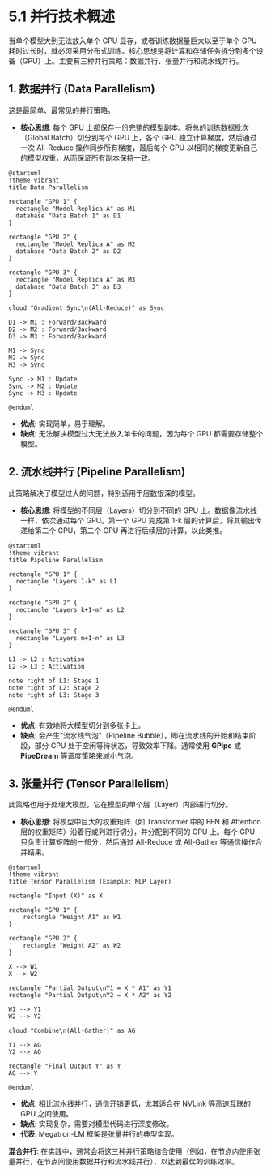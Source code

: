 # 5.1 并行技术概述

当单个模型大到无法放入单个 GPU 显存，或者训练数据量巨大以至于单个 GPU 耗时过长时，就必须采用分布式训练。核心思想是将计算和存储任务拆分到多个设备（GPU）上。主要有三种并行策略：数据并行、张量并行和流水线并行。

## 1. 数据并行 (Data Parallelism)

这是最简单、最常见的并行策略。

*   **核心思想**: 每个 GPU 上都保存一份完整的模型副本。将总的训练数据批次（Global Batch）切分到每个 GPU 上，各个 GPU 独立计算梯度，然后通过一次 All-Reduce 操作同步所有梯度，最后每个 GPU 以相同的梯度更新自己的模型权重，从而保证所有副本保持一致。

```plantuml
@startuml
!theme vibrant
title Data Parallelism

rectangle "GPU 1" {
  rectangle "Model Replica A" as M1
  database "Data Batch 1" as D1
}

rectangle "GPU 2" {
  rectangle "Model Replica A" as M2
  database "Data Batch 2" as D2
}

rectangle "GPU 3" {
  rectangle "Model Replica A" as M3
  database "Data Batch 3" as D3
}

cloud "Gradient Sync\n(All-Reduce)" as Sync

D1 -> M1 : Forward/Backward
D2 -> M2 : Forward/Backward
D3 -> M3 : Forward/Backward

M1 -> Sync
M2 -> Sync
M3 -> Sync

Sync -> M1 : Update
Sync -> M2 : Update
Sync -> M3 : Update

@enduml
```

*   **优点**: 实现简单，易于理解。
*   **缺点**: 无法解决模型过大无法放入单卡的问题，因为每个 GPU 都需要存储整个模型。

## 2. 流水线并行 (Pipeline Parallelism)

此策略解决了模型过大的问题，特别适用于层数很深的模型。

*   **核心思想**: 将模型的不同层（Layers）切分到不同的 GPU 上。数据像流水线一样，依次通过每个 GPU。第一个 GPU 完成第 1-k 层的计算后，将其输出传递给第二个 GPU，第二个 GPU 再进行后续层的计算，以此类推。

```plantuml
@startuml
!theme vibrant
title Pipeline Parallelism

rectangle "GPU 1" {
  rectangle "Layers 1-k" as L1
}

rectangle "GPU 2" {
  rectangle "Layers k+1-m" as L2
}

rectangle "GPU 3" {
  rectangle "Layers m+1-n" as L3
}

L1 -> L2 : Activation
L2 -> L3 : Activation

note right of L1: Stage 1
note right of L2: Stage 2
note right of L3: Stage 3

@enduml
```

*   **优点**: 有效地将大模型切分到多张卡上。
*   **缺点**: 会产生“流水线气泡”（Pipeline Bubble），即在流水线的开始和结束阶段，部分 GPU 处于空闲等待状态，导致效率下降。通常使用 **GPipe** 或 **PipeDream** 等调度策略来减小气泡。

## 3. 张量并行 (Tensor Parallelism)

此策略也用于处理大模型，它在模型的单个层（Layer）内部进行切分。

*   **核心思想**: 将模型中巨大的权重矩阵（如 Transformer 中的 FFN 和 Attention 层的权重矩阵）沿着行或列进行切分，并分配到不同的 GPU 上。每个 GPU 只负责计算矩阵的一部分，然后通过 All-Reduce 或 All-Gather 等通信操作合并结果。

```plantuml
@startuml
!theme vibrant
title Tensor Parallelism (Example: MLP Layer)

rectangle "Input (X)" as X

rectangle "GPU 1" {
    rectangle "Weight A1" as W1
}

rectangle "GPU 2" {
    rectangle "Weight A2" as W2
}

X --> W1
X --> W2

rectangle "Partial Output\nY1 = X * A1" as Y1
rectangle "Partial Output\nY2 = X * A2" as Y2

W1 --> Y1
W2 --> Y2

cloud "Combine\n(All-Gather)" as AG

Y1 --> AG
Y2 --> AG

rectangle "Final Output Y" as Y
AG --> Y

@enduml
```

*   **优点**: 相比流水线并行，通信开销更低，尤其适合在 NVLink 等高速互联的 GPU 之间使用。
*   **缺点**: 实现复杂，需要对模型代码进行深度修改。
*   **代表**: Megatron-LM 框架是张量并行的典型实现。

**混合并行**: 在实践中，通常会将这三种并行策略结合使用（例如，在节点内使用张量并行，在节点间使用数据并行和流水线并行），以达到最优的训练效率。
